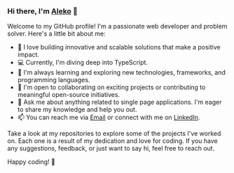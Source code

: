 ### Hi there, I'm [Aleko](https://alekodimitrov.com) 👋

Welcome to my GitHub profile! I'm a passionate web developer and problem solver. Here's a little bit about me:

- 🚀 I love building innovative and scalable solutions that make a positive impact.
- 💻 Currently, I'm diving deep into TypeScript.
- 🌱 I'm always learning and exploring new technologies, frameworks, and programming languages.
- 🤝 I'm open to collaborating on exciting projects or contributing to meaningful open-source initiatives.
- 💬 Ask me about anything related to single page applications. I'm eager to share my knowledge and help you out.
- 📫 You can reach me via [Email](mailto:dimitrovaleko@gmail.com) or connect with me on [LinkedIn](https://www.linkedin.com/in/alekodimitrov).

Take a look at my repositories to explore some of the projects I've worked on. Each one is a result of my dedication and love for coding. If you have any suggestions, feedback, or just want to say hi, feel free to reach out.

Happy coding! 🌟
